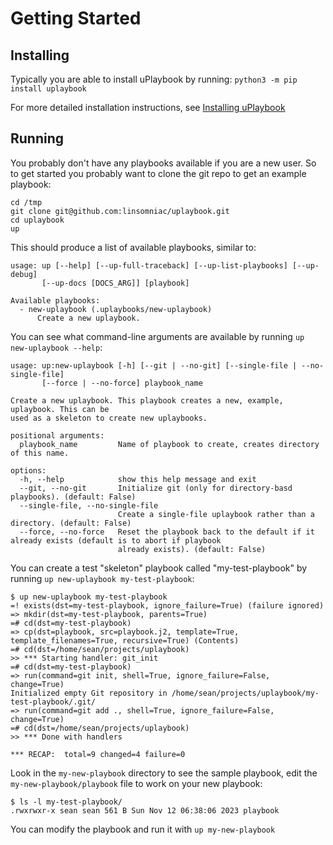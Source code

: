 # Getting Started

## Installing

Typically you are able to install uPlaybook by running: `python3 -m pip install uplaybook`

For more detailed installation instructions, see [Installing uPlaybook](installing.md)

## Running

You probably don't have any playbooks available if you are a new user.  So to get
started you probably want to clone the git repo to get an example playbook:

    cd /tmp
    git clone git@github.com:linsomniac/uplaybook.git
    cd uplaybook
    up

This should produce a list of available playbooks, similar to:

    usage: up [--help] [--up-full-traceback] [--up-list-playbooks] [--up-debug]
           [--up-docs [DOCS_ARG]] [playbook]

    Available playbooks:
      - new-uplaybook (.uplaybooks/new-uplaybook)
          Create a new uplaybook.

You can see what command-line arguments are available by running `up new-uplaybook
--help`:

    usage: up:new-uplaybook [-h] [--git | --no-git] [--single-file | --no-single-file]
           [--force | --no-force] playbook_name

    Create a new uplaybook. This playbook creates a new, example, uplaybook. This can be
    used as a skeleton to create new uplaybooks.

    positional arguments:
      playbook_name         Name of playbook to create, creates directory of this name.

    options:
      -h, --help            show this help message and exit
      --git, --no-git       Initialize git (only for directory-basd playbooks). (default: False)
      --single-file, --no-single-file
                            Create a single-file uplaybook rather than a directory. (default: False)
      --force, --no-force   Reset the playbook back to the default if it already exists (default is to abort if playbook
                            already exists). (default: False)

You can create a test "skeleton" playbook called "my-test-playbook" by running `up
new-uplaybook my-test-playbook`:

    $ up new-uplaybook my-test-playbook
    =! exists(dst=my-test-playbook, ignore_failure=True) (failure ignored)
    => mkdir(dst=my-test-playbook, parents=True)
    =# cd(dst=my-test-playbook)
    => cp(dst=playbook, src=playbook.j2, template=True, template_filenames=True, recursive=True) (Contents)
    =# cd(dst=/home/sean/projects/uplaybook)
    >> *** Starting handler: git_init
    =# cd(dst=my-test-playbook)
    => run(command=git init, shell=True, ignore_failure=False, change=True)
    Initialized empty Git repository in /home/sean/projects/uplaybook/my-test-playbook/.git/
    => run(command=git add ., shell=True, ignore_failure=False, change=True)
    =# cd(dst=/home/sean/projects/uplaybook)
    >> *** Done with handlers

    *** RECAP:  total=9 changed=4 failure=0

Look in the `my-new-playbook` directory to see the sample playbook, edit the
`my-new-playbook/playbook` file to work on your new playbook:

    $ ls -l my-test-playbook/
    .rwxrwxr-x sean sean 561 B Sun Nov 12 06:38:06 2023 playbook

You can modify the playbook and run it with `up my-new-playbook`

<!-- vim: set tw=90: -->
